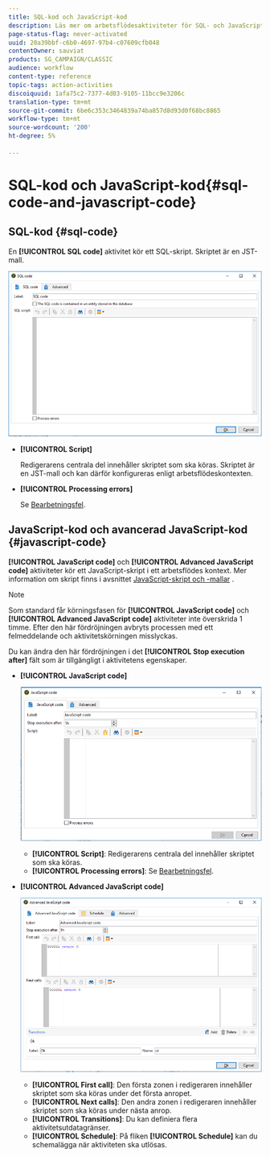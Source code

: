 ```yaml
---
title: SQL-kod och JavaScript-kod
description: Läs mer om arbetsflödesaktiviteter för SQL- och JavaScript-koder
page-status-flag: never-activated
uuid: 20a39bbf-c6b0-4697-97b4-c07609cfb048
contentOwner: sauviat
products: SG_CAMPAIGN/CLASSIC
audience: workflow
content-type: reference
topic-tags: action-activities
discoiquuid: 1afa75c2-7377-4d03-9105-11bcc9e3206c
translation-type: tm+mt
source-git-commit: 6be6c353c3464839a74ba857d8d93d0f68bc8865
workflow-type: tm+mt
source-wordcount: '200'
ht-degree: 5%

---
```



# SQL-kod och JavaScript-kod{#sql-code-and-javascript-code}

## SQL-kod {#sql-code}

En **[!UICONTROL SQL code]** aktivitet kör ett SQL-skript. Skriptet är en JST-mall.

![](assets/sql_code.png)

* **[!UICONTROL Script]**

   Redigerarens centrala del innehåller skriptet som ska köras. Skriptet är en JST-mall och kan därför konfigureras enligt arbetsflödeskontexten.

* **[!UICONTROL Processing errors]**

   Se [Bearbetningsfel](../../workflow/using/monitoring-workflow-execution.md#processing-errors).

## JavaScript-kod och avancerad JavaScript-kod {#javascript-code}

**[!UICONTROL JavaScript code]** och **[!UICONTROL Advanced JavaScript code]** aktiviteter kör ett JavaScript-skript i ett arbetsflödes kontext. Mer information om skript finns i avsnittet [JavaScript-skript och -mallar](../../workflow/using/javascript-scripts-and-templates.md) .

>[!NOTE]
>
>Som standard får körningsfasen för **[!UICONTROL JavaScript code]** och **[!UICONTROL Advanced JavaScript code]** aktiviteter inte överskrida 1 timme. Efter den här fördröjningen avbryts processen med ett felmeddelande och aktivitetskörningen misslyckas.
>
>Du kan ändra den här fördröjningen i det **[!UICONTROL Stop execution after]** fält som är tillgängligt i aktivitetens egenskaper.

* **[!UICONTROL JavaScript code]**

   ![](assets/javascript_code.png)

   * **[!UICONTROL Script]**: Redigerarens centrala del innehåller skriptet som ska köras.
   * **[!UICONTROL Processing errors]**: Se [Bearbetningsfel](../../workflow/using/monitoring-workflow-execution.md#processing-errors).

* **[!UICONTROL Advanced JavaScript code]**

   ![](assets/advanced_javascript_code.png)

   * **[!UICONTROL First call]**: Den första zonen i redigeraren innehåller skriptet som ska köras under det första anropet.
   * **[!UICONTROL Next calls]**: Den andra zonen i redigeraren innehåller skriptet som ska köras under nästa anrop.
   * **[!UICONTROL Transitions]**: Du kan definiera flera aktivitetsutdatagränser.
   * **[!UICONTROL Schedule]**: På fliken **[!UICONTROL Schedule]** kan du schemalägga när aktiviteten ska utlösas.
